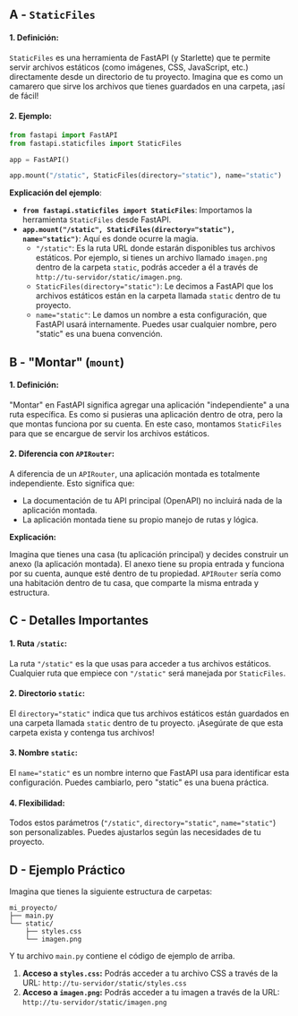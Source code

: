 ## A - `StaticFiles`

#### 1. **Definición:**

`StaticFiles` es una herramienta de FastAPI (y Starlette) que te permite servir archivos estáticos (como imágenes, CSS, JavaScript, etc.) directamente desde un directorio de tu proyecto. Imagina que es como un camarero que sirve los archivos que tienes guardados en una carpeta, ¡así de fácil!

#### 2. **Ejemplo:**

```python
from fastapi import FastAPI
from fastapi.staticfiles import StaticFiles

app = FastAPI()

app.mount("/static", StaticFiles(directory="static"), name="static")
```

**Explicación del ejemplo**:

- **`from fastapi.staticfiles import StaticFiles`**: Importamos la herramienta `StaticFiles` desde FastAPI.
- **`app.mount("/static", StaticFiles(directory="static"), name="static")`**: Aquí es donde ocurre la magia.
  - `"/static"`: Es la ruta URL donde estarán disponibles tus archivos estáticos. Por ejemplo, si tienes un archivo llamado `imagen.png` dentro de la carpeta `static`, podrás acceder a él a través de `http://tu-servidor/static/imagen.png`.
  - `StaticFiles(directory="static")`: Le decimos a FastAPI que los archivos estáticos están en la carpeta llamada `static` dentro de tu proyecto.
  - `name="static"`: Le damos un nombre a esta configuración, que FastAPI usará internamente. Puedes usar cualquier nombre, pero "static" es una buena convención.

## B - "Montar" (`mount`)

#### 1. **Definición:**

"Montar" en FastAPI significa agregar una aplicación "independiente" a una ruta específica. Es como si pusieras una aplicación dentro de otra, pero la que montas funciona por su cuenta. En este caso, montamos `StaticFiles` para que se encargue de servir los archivos estáticos.

#### 2. **Diferencia con `APIRouter`:**

A diferencia de un `APIRouter`, una aplicación montada es totalmente independiente. Esto significa que:

- La documentación de tu API principal (OpenAPI) no incluirá nada de la aplicación montada.
- La aplicación montada tiene su propio manejo de rutas y lógica.

**Explicación:**

Imagina que tienes una casa (tu aplicación principal) y decides construir un anexo (la aplicación montada). El anexo tiene su propia entrada y funciona por su cuenta, aunque esté dentro de tu propiedad. `APIRouter` sería como una habitación dentro de tu casa, que comparte la misma entrada y estructura.

## C - Detalles Importantes

#### 1. **Ruta `/static`:**

La ruta `"/static"` es la que usas para acceder a tus archivos estáticos. Cualquier ruta que empiece con `"/static"` será manejada por `StaticFiles`.

#### 2. **Directorio `static`:**

El `directory="static"` indica que tus archivos estáticos están guardados en una carpeta llamada `static` dentro de tu proyecto. ¡Asegúrate de que esta carpeta exista y contenga tus archivos!

#### 3. **Nombre `static`:**

El `name="static"` es un nombre interno que FastAPI usa para identificar esta configuración. Puedes cambiarlo, pero "static" es una buena práctica.

#### 4. **Flexibilidad:**

Todos estos parámetros (`"/static"`, `directory="static"`, `name="static"`) son personalizables. Puedes ajustarlos según las necesidades de tu proyecto.

## D - Ejemplo Práctico

Imagina que tienes la siguiente estructura de carpetas:

```
mi_proyecto/
├── main.py
└── static/
    ├── styles.css
    └── imagen.png
```

Y tu archivo `main.py` contiene el código de ejemplo de arriba.

1.  **Acceso a `styles.css`:** Podrás acceder a tu archivo CSS a través de la URL: `http://tu-servidor/static/styles.css`
2.  **Acceso a `imagen.png`:** Podrás acceder a tu imagen a través de la URL: `http://tu-servidor/static/imagen.png`

